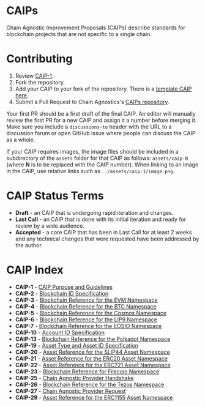 # CAIPs

Chain Agnostic Improvement Proposals (CAIPs) describe standards for blockchain projects that are not specific to a single chain.

# Contributing

1.  Review [CAIP-1](CAIPs/caip-1.md).
2.  Fork the repository.
3.  Add your CAIP to your fork of the repository. There is a [template CAIP here](caip-template.md).
4.  Submit a Pull Request to Chain Agnostics's [CAIPs repository](https://github.com/ChainAgnostic/CAIPs).

Your first PR should be a first draft of the final CAIP. An editor will manually review the first PR for a new CAIP and assign it a number before merging it. Make sure you include a `discussions-to` header with the URL to a discussion forum or open GitHub issue where people can discuss the CAIP as a whole.

If your CAIP requires images, the image files should be included in a subdirectory of the `assets` folder for that CAIP as follows: `assets/caip-N` (where **N** is to be replaced with the CAIP number). When linking to an image in the CAIP, use relative links such as `../assets/caip-1/image.png`.

# CAIP Status Terms

- **Draft** - an CAIP that is undergoing rapid iteration and changes.
- **Last Call** - an CAIP that is done with its initial iteration and ready for review by a wide audience.
- **Accepted** - a core CAIP that has been in Last Call for at least 2 weeks and any technical changes that were requested have been addressed by the author.

# CAIP Index

- **CAIP-1** - [CAIP Purpose and Guidelines](https://github.com/ChainAgnostic/CAIPs/blob/master/CAIPs/caip-1.md)
- **CAIP-2** - [Blockchain ID Specification](https://github.com/ChainAgnostic/CAIPs/blob/master/CAIPs/caip-2.md)
- **CAIP-3** - [Blockchain Reference for the EVM Namespace](https://github.com/ChainAgnostic/CAIPs/blob/master/CAIPs/caip-3.md)
- **CAIP-4** - [Blockchain Reference for the BTC Namespace](https://github.com/ChainAgnostic/CAIPs/blob/master/CAIPs/caip-4.md)
- **CAIP-5** - [Blockchain Reference for the Cosmos Namespace](https://github.com/ChainAgnostic/CAIPs/blob/master/CAIPs/caip-5.md)
- **CAIP-6** - [Blockchain Reference for the LIP9 Namespace](https://github.com/ChainAgnostic/CAIPs/blob/master/CAIPs/caip-6.md)
- **CAIP-7** - [Blockchain Reference for the EOSIO Namespace](https://github.com/ChainAgnostic/CAIPs/blob/master/CAIPs/caip-7.md)
- **CAIP-10** - [Account ID Specification](https://github.com/ChainAgnostic/CAIPs/blob/master/CAIPs/caip-10.md)
- **CAIP-13** - [Blockchain Reference for the Polkadot Namespace](https://github.com/ChainAgnostic/CAIPs/blob/master/CAIPs/caip-13.md)
- **CAIP-19** - [Asset Type and Asset ID Specification](https://github.com/ChainAgnostic/CAIPs/blob/master/CAIPs/caip-19.md)
- **CAIP-20** - [Asset Reference for the SLIP44 Asset Namespace](https://github.com/ChainAgnostic/CAIPs/blob/master/CAIPs/caip-20.md)
- **CAIP-21** - [Asset Reference for the ERC20 Asset Namespace](https://github.com/ChainAgnostic/CAIPs/blob/master/CAIPs/caip-21.md)
- **CAIP-22** - [Asset Reference for the ERC721 Asset Namespace](https://github.com/ChainAgnostic/CAIPs/blob/master/CAIPs/caip-22.md)
- **CAIP-23** - [Blockchain Reference for Filecoin Namespace](https://github.com/ChainAgnostic/CAIPs/blob/master/CAIPs/caip-23.md)
- **CAIP-25** - [Chain Agnostic Provider Handshake](https://github.com/ChainAgnostic/CAIPs/blob/master/CAIPs/caip-25.md)
- **CAIP-26** - [Blockchain Reference for the Tezos Namespace](https://github.com/ChainAgnostic/CAIPs/blob/master/CAIPs/caip-26.md)
- **CAIP-27** - [Chain Agnostic Provider Request](https://github.com/ChainAgnostic/CAIPs/blob/master/CAIPs/caip-27.md)
- **CAIP-29** - [Asset Reference for the ERC1155 Asset Namespace](https://github.com/ChainAgnostic/CAIPs/blob/master/CAIPs/caip-29.md)
